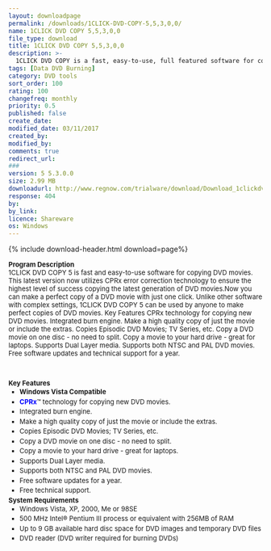 ```yaml
---
layout: downloadpage
permalink: /downloads/1CLICK-DVD-COPY-5,5,3,0,0/
name: 1CLICK DVD COPY 5,5,3,0,0
file_type: download
title: 1CLICK DVD COPY 5,5,3,0,0
description: >-
  1CLICK DVD COPY is a fast, easy-to-use, full featured software for copying DVD movies onto DVD discs. The latest version now incorporates CPRx™ technology to ensure the highest level of success copying the latest generation of DVD movies.
tags: [Data DVD Burning]
category: DVD tools
sort_order: 100
rating: 100
changefreq: monthly
priority: 0.5
published: false
create_date: 
modified_date: 03/11/2017
created_by: 
modified_by: 
comments: true
redirect_url: 
### 
version: 5 5.3.0.0
size: 2.99 MB
downloadurl: http://www.regnow.com/trialware/download/Download_1clickdvdcopysetuprn.exe?item=13682 4&affiliate=22260
response: 404
by: 
by_link: 
licence: Shareware
os: Windows
---
```


{% include download-header.html download=page%}

<p style="fix-download-text !important">
<p><font size="2"><p><strong>Program Description</strong> <br />
<font size="2">1CLICK DVD COPY 5 is fast and easy-to-use software for copying DVD movies. This latest version now utilizes CPRx error correction technology to ensure the highest level of success copying the latest generation of DVD movies.Now you can make a perfect copy of a DVD movie with just one click. Unlike other software with complex settings, 1CLICK DVD COPY 5 can be used by anyone to make perfect copies of DVD movies. Key Features CPRx technology for copying new DVD movies. Integrated burn engine. Make a high quality copy of just the movie or include the extras. Copies Episodic DVD Movies; TV Series, etc. Copy a DVD movie on one disc - no need to split. Copy a movie to your hard drive - great for laptops. Supports Dual Layer media. Supports both NTSC and PAL DVD movies. Free software updates and technical support for a year.</font></p>
<p>&#160;&#160;</p>
<div class="block"><font size="2"><strong>Key Features</strong> </font>
<ul style="margin-top: 0pt; margin-bottom: 1px; line-height: 150%" type="square">
    <li><font size="2"><strong>Windows Vista Compatible</strong> </font></li>
    <li><font size="2"><strong><font color="#0000ff">CPRx</font></strong>™ technology for copying new DVD movies. </font></li>
    <li><font size="2">Integrated burn engine. </font></li>
    <li><font size="2">Make a high quality copy of just the movie or include the extras. </font></li>
    <li><font size="2">Copies Episodic DVD Movies; TV Series, etc. </font></li>
    <li><font size="2">Copy a DVD movie on one disc - no need to split. </font></li>
    <li><font size="2">Copy a movie to your hard drive - great for laptops. </font></li>
    <li><font size="2">Supports Dual Layer media. </font></li>
    <li><font size="2">Supports both NTSC and PAL DVD movies. </font></li>
    <li><font size="2">Free software updates for a year. </font></li>
    <li><font size="2">Free technical support. </font></li>
</ul>
<div class="block"><font size="2"><strong>System Requirements</strong> </font>
<ul style="margin-top: 0pt; margin-bottom: 1px; line-height: 150%" type="square">
    <li><font size="2">Windows Vista, XP, 2000, Me or 98SE </font></li>
    <li><font size="2">500 MHz Intel® Pentium III process or equivalent with 256MB of RAM </font></li>
    <li><font size="2">Up to 9 GB available hard disc space for DVD images and temporary DVD files </font></li>
    <li><font size="2">DVD reader (DVD writer required for burning DVDs) </font></li>
</ul>
</div>
</div></p></p>
